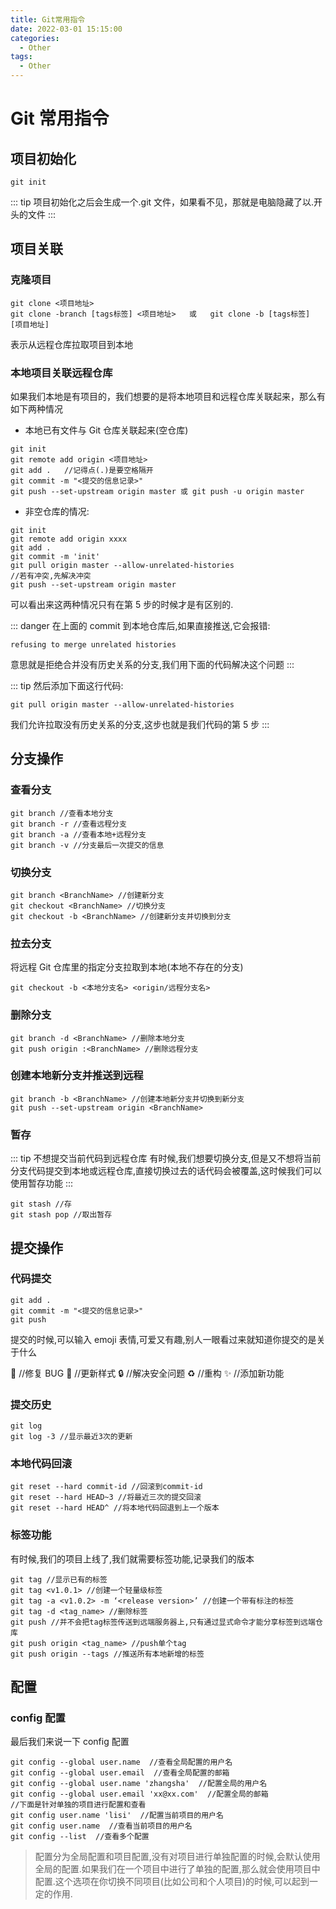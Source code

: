 ```yaml
---
title: Git常用指令
date: 2022-03-01 15:15:00
categories:
  - Other
tags:
  - Other
---
```


# Git 常用指令

## 项目初始化

```
git init
```

::: tip
项目初始化之后会生成一个.git 文件，如果看不见，那就是电脑隐藏了以.开头的文件
:::

## 项目关联

### 克隆项目

```
git clone <项目地址>
git clone -branch [tags标签] <项目地址>	或	git clone -b [tags标签] [项目地址]
```

表示从远程仓库拉取项目到本地

### 本地项目关联远程仓库

如果我们本地是有项目的，我们想要的是将本地项目和远程仓库关联起来，那么有如下两种情况

- 本地已有文件与 Git 仓库关联起来(空仓库)

```{5}
git init
git remote add origin <项目地址>
git add .	//记得点(.)是要空格隔开
git commit -m "<提交的信息记录>"
git push --set-upstream origin master 或 git push -u origin master
```

- 非空仓库的情况:

```{5,7}
git init
git remote add origin xxxx
git add .
git commit -m 'init'
git pull origin master --allow-unrelated-histories
//若有冲突,先解决冲突
git push --set-upstream origin master
```

可以看出来这两种情况只有在第 5 步的时候才是有区别的.

::: danger 在上面的 commit 到本地仓库后,如果直接推送,它会报错:

```
refusing to merge unrelated histories
```

意思就是拒绝合并没有历史关系的分支,我们用下面的代码解决这个问题
:::

::: tip 然后添加下面这行代码:

```
git pull origin master --allow-unrelated-histories
```

我们允许拉取没有历史关系的分支,这步也就是我们代码的第 5 步
:::

## 分支操作

### 查看分支

```
git branch //查看本地分支
git branch -r //查看远程分支
git branch -a //查看本地+远程分支
git branch -v //分支最后一次提交的信息
```

### 切换分支

```
git branch <BranchName> //创建新分支
git checkout <BranchName> //切换分支
git checkout -b <BranchName> //创建新分支并切换到分支
```

### 拉去分支

将远程 Git 仓库里的指定分支拉取到本地(本地不存在的分支)

```
git checkout -b <本地分支名> <origin/远程分支名>
```

### 删除分支

```
git branch -d <BranchName> //删除本地分支
git push origin :<BranchName> //删除远程分支
```

### 创建本地新分支并推送到远程

```
git branch -b <BranchName> //创建本地新分支并切换到新分支
git push --set-upstream origin <BranchName>
```

### 暂存

::: tip 不想提交当前代码到远程仓库
有时候,我们想要切换分支,但是又不想将当前分支代码提交到本地或远程仓库,直接切换过去的话代码会被覆盖,这时候我们可以使用暂存功能
:::

```
git stash //存
git stash pop //取出暂存
```

## 提交操作

### 代码提交

```
git add .
git commit -m "<提交的信息记录>"
git push
```

提交的时候,可以输入 emoji 表情,可爱又有趣,别人一眼看过来就知道你提交的是关于什么

:bug: //修复 BUG :lipstick: //更新样式 :lock: //解决安全问题 :recycle: //重构 :sparkles: //添加新功能

### 提交历史

```
git log
git log -3 //显示最近3次的更新
```

### 本地代码回滚

```
git reset --hard commit-id //回滚到commit-id
git reset --hard HEAD~3 //将最近三次的提交回滚
git reset --hard HEAD^ //将本地代码回退到上一个版本
```

### 标签功能

有时候,我们的项目上线了,我们就需要标签功能,记录我们的版本

```
git tag //显示已有的标签
git tag <v1.0.1> //创建一个轻量级标签
git tag -a <v1.0.2> -m ‘<release version>’ //创建一个带有标注的标签
git tag -d <tag_name> //删除标签
git push //并不会把tag标签传送到远端服务器上,只有通过显式命令才能分享标签到远端仓库
git push origin <tag_name> //push单个tag
git push origin --tags //推送所有本地新增的标签
```

## 配置

### config 配置

最后我们来说一下 config 配置

```
git config --global user.name  //查看全局配置的用户名
git config --global user.email  //查看全局配置的邮箱
git config --global user.name 'zhangsha'  //配置全局的用户名
git config --global user.email 'xx@xx.com'  //配置全局的邮箱
//下面是针对单独的项目进行配置和查看
git config user.name 'lisi'  //配置当前项目的用户名
git config user.name  //查看当前项目的用户名
git config --list  //查看多个配置
```

> 配置分为全局配置和项目配置,没有对项目进行单独配置的时候,会默认使用全局的配置.如果我们在一个项目中进行了单独的配置,那么就会使用项目中配置.这个选项在你切换不同项目(比如公司和个人项目)的时候,可以起到一定的作用.
